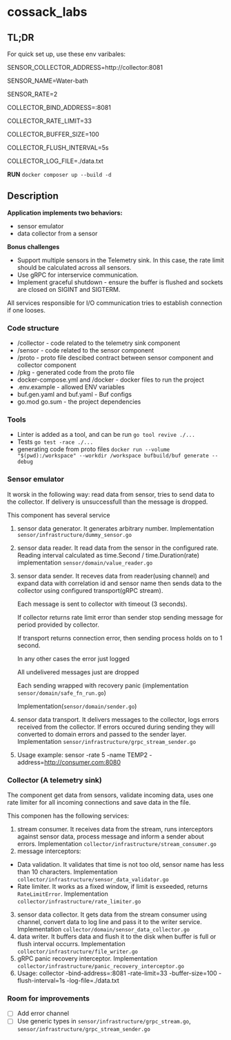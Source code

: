# cossack_labs

## TL;DR
For quick set up, use these env varibales:

SENSOR_COLLECTOR_ADDRESS=http://collector:8081

SENSOR_NAME=Water-bath

SENSOR_RATE=2

COLLECTOR_BIND_ADDRESS=:8081

COLLECTOR_RATE_LIMIT=33

COLLECTOR_BUFFER_SIZE=100

COLLECTOR_FLUSH_INTERVAL=5s

COLLECTOR_LOG_FILE=./data.txt

**RUN**
`docker composer up --build -d`

## Description
**Application implements two behaviors:**
 - sensor emulator
 - data collector from a sensor

**Bonus challenges**
 - Support multiple sensors in the Telemetry sink. In this case, the rate limit should be
calculated across all sensors.
 - Use gRPC for interservice communication.
 - Implement graceful shutdown - ensure the buffer is flushed and sockets are closed on
SIGINT and SIGTERM. 

All services responsible for I/O communication tries to establish connection if one looses.

### Code structure
 - /collector - code related to the telemetry sink component
 - /sensor - code related to the sensor component
 - /proto - proto file descibed contract between sensor component and collector component
 - /pkg - generated code from the proto file
 - docker-compose.yml and /docker - docker files to run the project
 - .env.example - allowed ENV variables
 - buf.gen.yaml and buf.yaml - Buf configs
 - go.mod go.sum - the project dependencies

### Tools 
 - Linter is added as a tool, and can be run `go tool revive ./...`
 - Tests `go test -race ./...`
 - generating code from proto files `docker run --volume "$(pwd):/workspace" --workdir /workspace bufbuild/buf generate --debug`

### Sensor emulator
It worsk in the following way: read data from sensor, tries to send data to the collector. If delivery is unsuccessfull than the message is dropped.

This component has several service
1) sensor data generator. It generates arbitrary number. Implementation `sensor/infrastructure/dummy_sensor.go`
2) sensor data reader. It read data from the sensor in the configured rate.
   Reading interval calculated as time.Second / time.Duration(rate)
   implementation `sensor/domain/value_reader.go`
3) sensor data sender. It receves data from reader(using channel) and expand data with correlation id and sensor name then sends data to the collector using configured transport(gRPC stream).

   Each message is sent to collector with timeout (3 seconds).

   If collector returns rate limit error than sender stop sending message for period provided by collector.

   If transport returns connection error, then sending process holds on to 1 second.

   In any other cases the error just logged

   All undelivered messages just are dropped

   Each sending wrapped with recovery panic (implementation `sensor/domain/safe_fn_run.go`)

   Implementation(`sensor/domain/sender.go`)
   
5) sensor data transport. It delivers messages to the collector, logs errors received from the collector. If errors occured during sending they will converted to domain errors and passed to the sender layer. Implementation `sensor/infrastructure/grpc_stream_sender.go`
6) Usage example: sensor -rate 5 -name TEMP2 -address=http://consumer.com:8080

### Collector (A telemetry sink)
The component get data from sensors, validate incoming data, uses one rate limiter for all incoming connections and save data in the file.

This componen has the following services:
1) stream consumer. It receives data from the stream, runs interceptors against sensor data, process message and inform a sender about errors. Implementation `collector/infrastructure/stream_consumer.go`
2) message interceptors:
  - Data validation. It validates that time is not too old, sensor name has less than 10 characters. Implementation `collector/infrastructure/sensor_data_validator.go`
  - Rate limiter. It works as a fixed window, if limit is exseeded, returns `RateLimitError`. Implementation `collector/infrastructure/rate_limiter.go`
3) sensor data collector. It gets data from the stream consumer using channel, convert data to log line and pass it to the writer service. Implementation `collector/domain/sensor_data_collector.go`
4) data writer. It buffers data and flush it to the disk when buffer is full or flush interval occurrs. Implementation `collector/infrastructure/file_writer.go`
5) gRPC panic recovery interceptor. Implementation `collector/infrastructure/panic_recovery_interceptor.go`
6) Usage: collector -bind-address=:8081  -rate-limit=33 -buffer-size=100 -flush-interval=1s -log-file=./data.txt

### Room for improvements
- [ ] Add error channel
- [ ] Use generic types in `sensor/infrastructure/grpc_stream.go`, `sensor/infrastructure/grpc_stream_sender.go`

